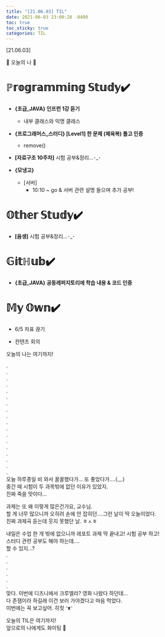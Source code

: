 ```yaml
---
title: "[21.06.03] TIL"
date: 2021-06-03 23:00:28 -0400
toc: true
toc_sticky: true
categories: TIL
---
```


[21.06.03]

🙌 오늘의 나 🙌

# ℙ𝕣𝕠𝕘𝕣𝕒𝕞𝕞𝕚𝕟𝕘 𝕊𝕥𝕦𝕕𝕪✔️
- **{초급_JAVA} 인프런 1강 듣기**
    * 내부 클래스와 익명 클래스    

- **{프로그래머스_스터디} [Level1] 한 문제 (체육복) 풀고 인증**
    * remove()
 
- **[자료구조 10주차]** 시험 공부&정리...･_･
 
- **{모냉고}** 
     * [서버]  
         *  10:10 ~ go & 서버 관련 설명 들으며 추가 공부!

# 𝕆𝕥𝕙𝕖𝕣 𝕊𝕥𝕦𝕕𝕪✔️

- **[음생]** 시험 공부&정리...･_･


# 𝔾𝕚𝕥ℍ𝕦𝕓✔️

- **{초급_JAVA} 공동레퍼지토리에 학습 내용 & 코드 인증**


# 𝕄𝕪 𝕆𝕨𝕟✔️
- 6/5 차표 끊기 

-  컨텐츠 회의




오늘의 나는 여기까지! 
    
.     
.      
.      
.    
.     
.      
.       
.        
.      
.      
.       
.      
.      
.      
.      
.      
.      
.    
오늘 하루종일 비 와서 꿀꿀했다가... 또 좋았다가....(._.)      
중간 때 시험이 두 과목밖에 없던 이유가 있었지.       
진짜 죽을 맛이다...       

과제는 또 왜 이렇게 많은건가요, 교수님.        
할 게 너무 많으니까 오히려 손에 안 잡히던....그런 날이 딱 오늘이었다.      
진짜 과제곡 듣는데 웃지 못했던 날.  ㅎㅅㅎ      

내일은 수업 한 개 밖에 없으니까 레포트 과제 딱 끝내고! 시험 공부 하고!      
스터디 관련 공부도 해야 하는데....      
할 수 있지...?    
 .   
 .   
 .    
 .    
 .   
 .      
맞다. 이번에 디즈니에서 크루엘라? 영화 나왔다 하던데...      
다 존잼이라 하길래 이건 보러 가야겠다고 마음 먹었다.       
이번에는 꼭 보고싶어. 히힛 ᵔᴥᵔ    

                      
       
     
오늘의 TIL은 여기까지!       
앞으로의 나에게도 화이팅 🌸
